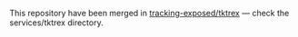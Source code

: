 This repository have been merged in [tracking-exposed/tktrex](https://github.com/tracking-exposed/yttrex/tree/master/services/tktrex) — check the services/tktrex directory.
